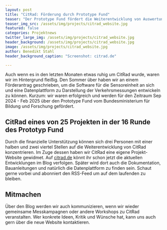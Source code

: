 ```yaml
---
layout: post
title: "CitRad: Förderung durch Prototype Fund"
teaser: "Der Prototype Fund fördert die Weiterentwicklung von Auswertung und Datenplattform für das CitRad-Projekt"
teaser_img_src: /assets/img/projects/citrad_website.jpg
featured: false
categories: Projektnews
twitter_large_img: /assets/img/projects/citrad_website.jpg
header_background: /assets/img/projects/citrad_website.jpg
image: /assets/img/projects/citrad_website.jpg
author: Benedikt Stahl
header_background_caption: "Screenshot: citrad.de"

---
```


Auch wenn es in den letzten Monaten etwas ruhig um CitRad wurde, waren wir im Hintergrund fleißig. Den Sommer über haben wir an einem Förderantrag geschrieben, um die Software für die Sensoreinheit an sich und eine Datenplattform zu Darstellung der Verkehrsmessungen entwickeln zu können. Kurzum: wir waren erfolgreich und werden für den Zeitraum Sep 2024 - Feb 2025 über den Prototype Fund vom Bundesministerium für Bildung und Forschung gefördert.  

## CitRad eines von 25 Projekten in der 16 Runde des Prototyp Fund
Durch die finanzielle Unterstützung können sich drei Personen mit einer halben und zwei viertel Stellen auf die Weiterentwicklung von CitRad konzentrieren. Im Zuge dessen haben wir CitRad eine eigene Projekt-Website gewidmet. Auf [citrad.de](https://citrad.de) könnt ihr schon jetzt die aktuellen Entwicklungen im Blog verfolgen. Später wird dort auch die Dokumentation, Bauanleitungen und natürlich die Datenplattform zu finden sein. Schaut gerne vorbei und abonniert den RSS-Feed um auf dem laufenden zu bleiben. 

## Mitmachen
Über den Blog werden wir auch kommunizieren, wenn wir wieder gemeinsame Messkampagnen oder andere Workshops zu CitRad veranstalten. Wer konkrete Ideen, Kritik und Wünsche hat, kann uns auch gern über die neue Website kontaktieren.

